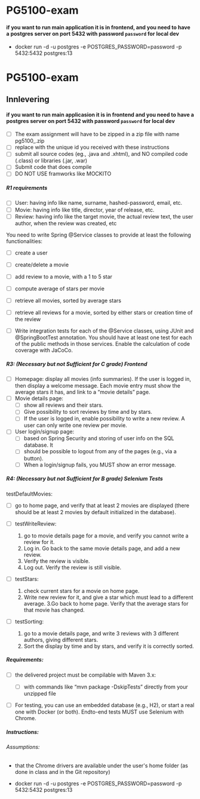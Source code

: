 # PG5100-exam

#### if you want to run main application it is in frontend, and you need to have a postgres server on port 5432 with password `password` for local dev

- docker run -d -u postgres -e POSTGRES_PASSWORD=password -p 5432:5432 postgres:13





# PG5100-exam


## Innlevering

#### if you want to run main applicasion it is in frontend and you need to have a postgres server on port 5432 with password `password` for local dev

* [ ] The exam assignment will have to be zipped in a zip file with name pg5100_<id>.zip
* [ ] replace <id> with the unique id you received with these instructions
* [ ] submit all source codes (eg., .java and .xhtml), and NO compiled code (.class) or libraries (.jar, .war)
* [ ] Submit code that does compile
* [ ] DO NOT USE framworks like MOCKITO

##### R1 requirements
* [ ] User: having info like name, surname, hashed-password, email, etc.
* [ ] Movie: having info like title, director, year of release, etc.
* [ ] Review: having info like the target movie, the actual review text, the user author, when the
  review was created, etc

You need to write Spring @Service classes to provide at least the following functionalities:

* [ ] create a user
* [ ] create/delete a movie
* [ ] add review to a movie, with a 1 to 5 star
* [ ] compute average of stars per movie
* [ ] retrieve all movies, sorted by average stars
* [ ] retrieve all reviews for a movie, sorted by either stars or creation time of the review

* [ ] Write integration tests for each of the @Service classes, using JUnit and @SpringBootTest annotation. You
  should have at least one test for each of the public methods in those services. Enable the calculation of
  code coverage with JaCoCo.

##### R3: (Necessary but not Sufficient for C grade) Frontend

* [ ] Homepage: display all movies (info summaries). If the user is logged in, then display a welcome
  message. Each movie entry must show the average stars it has, and link to a “movie details”
  page.
* [ ] Movie details page:
    * [ ] show all reviews and their stars.
    * [ ] Give possibility to sort reviews by time and
      by stars.
    * [ ] If the user is logged in, enable possibility to write a new review. A user can only write
      one review per movie.

* [ ] User login/signup page:
    * [ ] based on Spring Security and storing of user info on the SQL database. It
    * [ ] should be possible to logout from any of the pages (e.g., via a button).
    * [ ] When a login/signup fails, you MUST show an error message.

##### R4: (Necessary but not Sufficient for B grade) Selenium Tests

testDefaultMovies:
* [ ] go to home page, and verify that at least 2 movies are displayed (there
  should be at least 2 movies by default initialized in the database).

* [ ] testWriteReview:
    1.  go to movie details page for a movie, and verify you cannot write a review for
        it.
    2. Log in. Go back to the same movie details page, and add a new review.
    3. Verify the review is visible.
    4. Log out. Verify the review is still visible.

* [ ] testStars:
  1. check current stars for a movie on home page.
  2. Write new review for it, and give a star
  which must lead to a different average.
  3.Go back to home page. Verify that the average stars for
  that movie has changed.

* [ ] testSorting:
    1. go to a movie details page, and write 3 reviews with 3 different authors, giving
       different stars.
    2. Sort the display by time and by stars, and verify it is correctly sorted.




##### Requirements:

* [ ] the delivered project must be compilable with Maven 3.x:
    * [ ] with commands like “mvn package -DskipTests”
      directly from your unzipped file

* [ ] For testing, you can use an embedded database (e.g., H2), or start a real one with Docker (or both). Endto-end tests MUST use Selenium with Chrome.





##### Instructions:

###### Assumptions:
* that the Chrome drivers are
  available under the user's home folder (as done in class and in the Git repository)

- docker run -d -u postgres -e POSTGRES_PASSWORD=password -p 5432:5432 postgres:13